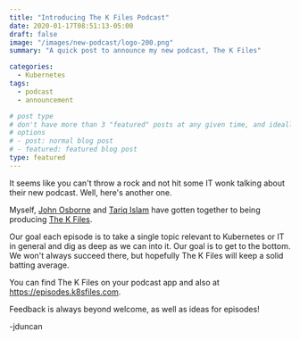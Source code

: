 ```yaml
---
title: "Introducing The K Files Podcast"
date: 2020-01-17T08:51:13-05:00
draft: false
image: "/images/new-podcast/logo-200.png"
summary: "A quick post to announce my new podcast, The K Files"

categories: 
  - Kubernetes
tags:
  - podcast
  - announcement

# post type
# don't have more than 3 "featured" posts at any given time, and ideally keep 3 going for symmetry"
# options 
# - post: normal blog post
# - featured: featured blog post 
type: featured
---
```


It seems like you can't throw a rock and not hit some IT wonk talking about their new podcast. Well, here's another one. 

Myself, [John Osborne](https://www.linkedin.com/in/johnfosborneiii/) and [Tariq Islam](https://www.linkedin.com/in/tariqmislam/) have gotten together to being producing [The K Files](https://kfiles.com). 

Our goal each episode is to take a single topic relevant to Kubernetes or IT in general and dig as deep as we can into it. Our goal is to get to the bottom. We won't always succeed there, but hopefully The K Files will keep a solid batting average. 

You can find The K Files on your podcast app and also at https://episodes.k8sfiles.com. 

Feedback is always beyond welcome, as well as ideas for episodes!

-jduncan

